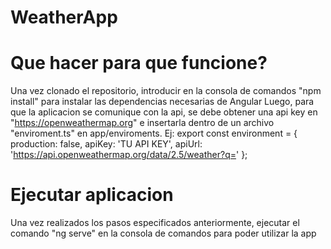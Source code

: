 # WeatherApp

# Que hacer para que funcione?
Una vez clonado el repositorio, introducir en la consola de comandos "npm install" para instalar las dependencias necesarias de Angular
Luego, para que la aplicacion se comunique con la api, se debe obtener una api key en "https://openweathermap.org" e insertarla dentro de un archivo "enviroment.ts" en app/enviroments. 
Ej: export const environment = {
  production: false,
  apiKey: 'TU API KEY',
  apiUrl: 'https://api.openweathermap.org/data/2.5/weather?q='
};

# Ejecutar aplicacion
Una vez realizados los pasos especificados anteriormente, ejecutar el comando "ng serve" en la consola de comandos para poder utilizar la app
